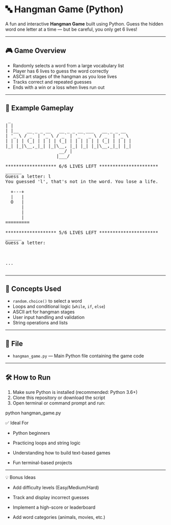 # 🔤 Hangman Game (Python)

A fun and interactive **Hangman Game** built using Python. Guess the hidden word one letter at a time — but be careful, you only get 6 lives!

---

## 🎮 Game Overview

- Randomly selects a word from a large vocabulary list
- Player has 6 lives to guess the word correctly
- ASCII art stages of the hangman as you lose lives
- Tracks correct and repeated guesses
- Ends with a win or a loss when lives run out

---

## 🧪 Example Gameplay

<pre>
 _                                             
| |                                            
| |__   __ _ _ __   __ _ _ __ ___   __ _ _ __  
| '_ \ / _` | '_ \ / _` | '_ ` _ \ / _` | '_ \ 
| | | | (_| | | | | (_| | | | | | | (_| | | | |
|_| |_|\__,_|_| |_|\__, |_| |_| |_|\__,_|_| |_|
                    __/ |                      
                   |___/    

******************* 6/6 LIVES LEFT **********************
______
Guess a letter: l
You guessed 'l', that's not in the word. You lose a life.

  +---+
  |   |
  O   |
      |
      |
      |
=========

******************* 5/6 LIVES LEFT **********************
______
Guess a letter: 



...

</pre>
---

## 🧠 Concepts Used

- `random.choice()` to select a word
- Loops and conditional logic (`while`, `if`, `else`)
- ASCII art for hangman stages
- User input handling and validation
- String operations and lists

---

## 📁 File

- `hangman_game.py` — Main Python file containing the game code

---

## 🛠️ How to Run

1. Make sure Python is installed (recommended: Python 3.6+)
2. Clone this repository or download the script
3. Open terminal or command prompt and run:


python hangman_game.py


✅ Ideal For

- Python beginners

- Practicing loops and string logic

- Understanding how to build text-based games

- Fun terminal-based projects

---

💡 Bonus Ideas

- Add difficulty levels (Easy/Medium/Hard)

- Track and display incorrect guesses

- Implement a high-score or leaderboard

- Add word categories (animals, movies, etc.)
